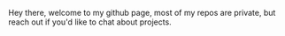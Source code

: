 Hey there, welcome to my github page, most of my repos are private, but reach out if you'd like to chat about projects.

<!---
jwhaley5/jwhaley5 is a ✨ special ✨ repository because its `README.md` (this file) appears on your GitHub profile.
You can click the Preview link to take a look at your changes.
--->
